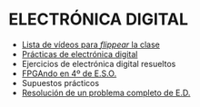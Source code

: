 # ELECTRÓNICA DIGITAL


- [Lista de vídeos para _flippear_ la clase](videosed/videosed.md)
- [Prácticas de electrónica digital](Practicas/practicas.md)
- Ejercicios de electrónica digital resueltos
- [FPGAndo en 4º de E.S.O.](https://github.com/angelmicelti/FPGAndo-por-la-E.S.O.)
- Supuestos prácticos
- [Resolución de un problema completo de E.D.](ProblemaCompleto.md)
